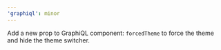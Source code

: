 ```yaml
---
'graphiql': minor
---
```


Add a new prop to GraphiQL component: `forcedTheme` to force the theme and hide the theme switcher.
